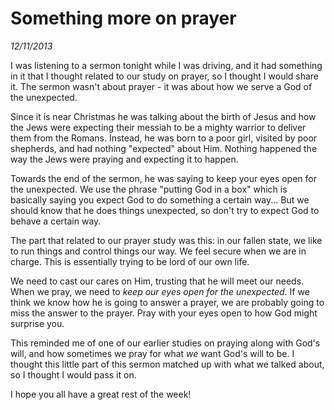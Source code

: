 # Something more on prayer
*12/11/2013*

I was listening to a sermon tonight while I was driving, and it had something in it that I thought related to our study on prayer, so I thought I would share it.  The sermon wasn't about prayer  - it was about how we serve a God of the unexpected.  

Since it is near Christmas he was talking about the birth of Jesus and how the Jews were expecting their messiah to be a mighty warrior to deliver them from the Romans.  Instead, he was born to a poor girl, visited by poor shepherds, and had nothing "expected" about Him.  Nothing happened the way the Jews were praying and expecting it to happen.

Towards the end of the sermon, he was saying to keep your eyes open for the unexpected.  We use the phrase "putting God in a box" which is basically saying you expect God to do something a certain way... But we should know that he does things unexpected, so don't try to expect God to behave a certain way.

The part that related to our prayer study was this: in our fallen state, we like to run things and control things our way.  We feel secure when we are in charge.  This is essentially trying to be lord of our own life.  

We need to cast our cares on Him, trusting that he will meet our needs.
When we pray, we need to *keep our eyes open for the unexpected*. If we think we know how he is going to answer a prayer, we are probably going to miss the answer to the prayer.  Pray with your eyes open to how God might surprise you.

This reminded me of one of our earlier studies on praying along with God's will, and how sometimes we pray for what *we* want God's will to be.  I thought this little part of this sermon matched up with what we talked about, so I thought I would pass it on.

I hope you all have a great rest of the week!
